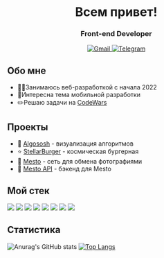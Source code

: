 <div id="header" align="center">
  <h1>Всем привет!</h1>
  <h3>Front-end Developer</h3>
</div>

<div id="socials" align="center">
  <a href="mailto:ki.karpachev@gmail.com">
    <img src="https://img.shields.io/badge/Gmail-D14836?style=for-the-badge&logo=gmail&logoColor=white" alt="Gmail"/>
  </a>
  <a href="https://t.me/ki_karpachev">
    <img src="https://img.shields.io/badge/Telegram-blue?style=for-the-badge&logo=telegram&logoColor=white" alt="Telegram"/>
  </a>
</div>

## Обо мне
- 👨‍💻Занимаюсь веб-разработкой с начала 2022
- 📱Интересна тема мобильной разработки
- ✏️Решаю задачи на [CodeWars](https://www.codewars.com/users/Kirill%20Karpachev)

## Проекты
- 🤯 [Algososh](https://kirill-karpachev.github.io/algososh/#/) - визуализация алгоритмов
- ⭐ [StellarBurger](https://kirill-karpachev.github.io/react-burger/#/) - космическая бургерная
- 🌄 [Mesto](https://kirill-karpachev.github.io/mesto-project/) - сеть для обмена фотографиями
- 🌄 [Mesto API](https://github.com/Kirill-Karpachev/mesto-project-plus) - бэкенд для Mesto

## Мой стек
<p>
  <img src="https://img.shields.io/badge/Javascript-323232?style=for-the-badge&logo=javascript&logoColor=yellow" />
  <img src="https://img.shields.io/badge/Typescript-323232?style=for-the-badge&logo=typescript&logoColor=blue" />
  <img src="https://img.shields.io/badge/React-323232?style=for-the-badge&logo=react&logoColor=61DAFB" />
  <img src="https://img.shields.io/badge/redux-323232?style=for-the-badge&logo=redux&logoColor=764ABC" />
  <img src="https://img.shields.io/badge/React router-323232?style=for-the-badge&logo=react router&logoColor=CA4245" />
  <img src="https://img.shields.io/badge/HTML5-323232?style=for-the-badge&logo=html5&logoColor=E34F26" />
  <img src="https://img.shields.io/badge/CSS3-323232?style=for-the-badge&logo=css3&logoColor=1572B6" />
  <img src="https://img.shields.io/badge/Figma-323232?style=for-the-badge&logo=figma&logoColor=F24E1E" />
</p>

## Статистика
![Anurag's GitHub stats](https://github-readme-stats.vercel.app/api?username=Kirill-Karpachev&show_icons=true&theme=dark&hide=stars)
[![Top Langs](https://github-readme-stats.vercel.app/api/top-langs/?username=anuraghazra&layout=compact&theme=dark)](https://github.com/anuraghazra/github-readme-stats)
